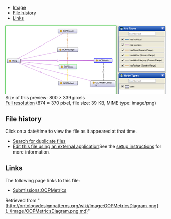 * [Image](../Image/OOPMetricsDiagram.png.md#file)
* [File history](../Image/OOPMetricsDiagram.png.md#filehistory)
* [Links](../Image/OOPMetricsDiagram.png.md#filelinks)

[![Image:OOPMetricsDiagram.png](../images/thumb/0/0a/OOPMetricsDiagram.png/800px-OOPMetricsDiagram.png)](../../images/0/0a/OOPMetricsDiagram.png)  
Size of this preview: 800 × 339 pixels  
[Full resolution](../../images/0/0a/OOPMetricsDiagram.png)‎ (874 × 370 pixel, file size: 39 KB, MIME type: image/png)

## File history

Click on a date/time to view the file as it appeared at that time.



  
* [Search for duplicate files](http://ontologydesignpatterns.org/wiki/Special:FileDuplicateSearch/OOPMetricsDiagram.png "Special:FileDuplicateSearch/OOPMetricsDiagram.png")
* [Edit this file using an external application](http://ontologydesignpatterns.org/wiki/index.php?title=Image:OOPMetricsDiagram.png&action=edit&externaledit=true&mode=file "Image:OOPMetricsDiagram.png")See the [setup instructions](http://www.mediawiki.org/wiki/Manual:External_editors "http://www.mediawiki.org/wiki/Manual:External_editors") for more information.

## Links



The following page links to this file:


* [Submissions:OOPMetrics](../Submissions/OOPMetrics.md "Submissions:OOPMetrics")


Retrieved from "[http://ontologydesignpatterns.org/wiki/Image:OOPMetricsDiagram.png](../Image/OOPMetricsDiagram.png.md)"